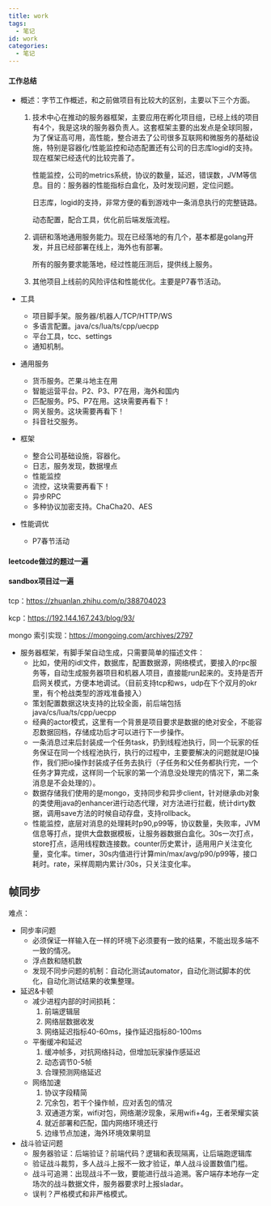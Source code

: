 ```yaml
---
title: work
tags:
  - 笔记
id: work
categories:
  - 笔记
---
```


#### 工作总结

- 概述：字节工作概述，和之前做项目有比较大的区别，主要以下三个方面。

  1. 技术中心在推动的服务器框架，主要应用在孵化项目组，已经上线的项目有4个，我是这块的服务器负责人。这套框架主要的出发点是全球同服，为了保证高可用，高性能，整合进去了公司很多互联网和微服务的基础设施，特别是容器化/性能监控和动态配置还有公司的日志库logid的支持。现在框架已经迭代的比较完善了。

     性能监控，公司的metrics系统，协议的数量，延迟，错误数，JVM等信息。目的：服务器的性能指标白盒化，及时发现问题，定位问题。

     日志库，logid的支持，非常方便的看到游戏中一条消息执行的完整链路。

     动态配置，配合工具，优化前后端发版流程。

  2. 调研和落地通用服务能力。现在已经落地的有几个，基本都是golang开发，并且已经部署在线上，海外也有部署。

     所有的服务要求能落地，经过性能压测后，提供线上服务。

  3. 其他项目上线前的风险评估和性能优化。主要是P7春节活动。

- 工具
  - 项目脚手架。服务器/机器人/TCP/HTTP/WS
  - 多语言配置。java/cs/lua/ts/cpp/uecpp
  - 平台工具，tcc、settings
  - 通知机制。
- 通用服务
  - 货币服务。芒果斗地主在用
  - 智能运营平台。P2、P3、P7在用，海外和国内
  - 匹配服务。P5、P7在用。这块需要再看下！
  - 网关服务。这块需要再看下！
  - 抖音社交服务。
- 框架
  - 整合公司基础设施，容器化。
  - 日志，服务发现，数据埋点
  - 性能监控
  - 流控，这块需要再看下！
  - 异步RPC
  - 多种协议加密支持。ChaCha20、AES
- 性能调优
  - P7春节活动

#### leetcode做过的题过一遍

#### sandbox项目过一遍

tcp：https://zhuanlan.zhihu.com/p/388704023

kcp：https://192.144.167.243/blog/93/

mongo 索引实现：https://mongoing.com/archives/2797

- 服务器框架，有脚手架自动生成，只需要简单的描述文件：
  - 比如，使用的idl文件，数据库，配置数据源，网络模式，要接入的rpc服务等，自动生成服务器项目和机器人项目，直接能run起来的。支持是否开启网关模式，方便本地调试。（目前支持tcp和ws，udp在下个双月的okr里，有个枪战类型的游戏准备接入）
  - 策划配置数据这块支持的比较全面，前后端包括java/cs/lua/ts/cpp/uecpp
  - 经典的actor模式，这里有一个背景是项目要求是数据的绝对安全，不能容忍数据回档，存储成功后才可以进行下一步操作。
  - 一条消息过来后封装成一个任务task，扔到线程池执行，同一个玩家的任务保证在同一个线程池执行，执行的过程中，主要要解决的问题就是IO操作，我们把io操作封装成子任务去执行（子任务和父任务都执行完，一个任务才算完成，这样同一个玩家的第一个消息没处理完的情况下，第二条消息是不会处理的）。
  - 数据存储我们使用的是mongo，支持同步和异步client，针对继承db对象的类使用java的enhancer进行动态代理，对方法进行拦截，统计dirty数据，调用save方法的时候自动存盘，支持rollback。
  - 性能监控，底层对消息的处理耗时p90,p99等，协议数量，失败率，JVM信息等打点，提供大盘数据模板，让服务器数据白盒化。30s一次打点，store打点，适用线程数连接数。counter历史累计，适用用户关注变化量，变化率。timer，30s内值进行计算min/max/avg/p90/p99等，接口耗时。rate，采样周期内累计/30s，只关注变化率。

## 帧同步

难点：

- 同步率问题
  - 必须保证一样输入在一样的环境下必须要有一致的结果，不能出现多端不一致的情况。
  - 浮点数和随机数
  - 发现不同步问题的机制：自动化测试automator，自动化测试脚本的优化，自动化测试结果的收集整理。
- 延迟&卡顿
  - 减少进程内部的时间损耗：
    1. 前端逻辑层
    2. 网络层数据收发
    3. 网络延迟指标40-60ms，操作延迟指标80-100ms
  - 平衡缓冲和延迟
    1. 缓冲帧多，对抗网络抖动，但增加玩家操作感延迟
    2. 动态调节0-5帧
    3. 合理预测网络延迟
  - 网络加速
    1. 协议字段精简
    2. 冗余包，若干个操作帧，应对丢包的情况
    3. 双通道方案，wifi对包，网络潮汐现象，采用wifi+4g，王者荣耀实装
    4. 就近部署和匹配，国内网络环境还行
    5. 边缘节点加速，海外环境效果明显
- 战斗验证问题
  - 服务器验证：后端验证？前端代码？逻辑和表现隔离，让后端跑逻辑库
  - 验证战斗裁剪，多人战斗上报不一致才验证，单人战斗设置数值门槛。
  - 战斗可追溯：出现战斗不一致，要能进行战斗追溯。客户端存本地存一定场次的战斗数据文件，服务器要求时上报sladar。
  - 误判？严格模式和非严格模式。

